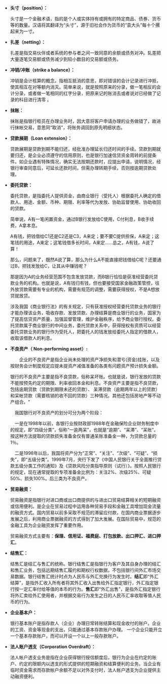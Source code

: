 - **头寸（position）：**

    ​	头寸是一个金融术语，指的是个人或实体持有或拥有的特定商品、债券、货币等的数量。汉语将其翻译为“头寸”，源于旧社会作为货币的“袁大头”每十个摞起来为一寸。

- **扎差（netting）：**

    ​	扎差是指交易伙伴或者系统的参与者之间一致同意的余额或债务对冲。轧差把大量逐笔交易额或债务减少到较小数目的交易额或债务。

- **冲销/冲账（strike a balance）：**

    ​	冲销是会计核算的概念，指相互抵消的意思，即对错误的会计记录进行冲抵，使其相互在对等额内消灭。简单来说，就是按照原来的分录，做一笔相反的会计分录，或者做一笔相同的红字分录，把原来记的账消去或者说对已经做了记录的科目进行清零 。

- **抹账：**

    ​	抹账是指银行柜员在办理业务时，因大意将客户申请办理的业务做错了，故进行抹帐交易，意思同“取消”，将账务调回到原先明细状态。

- **贷款展期（Loan extension）：**

    ​	贷款展期是贷款到期不能归还，经批准办理延长归还时间的手续。贷款到期就要归还，是企业必须遵守的信用原则，也是银行加速信贷资金周转的前提条件。如企业遇有特殊情况，确实无法按期还款时，应提出申请，说明情况，经银行审查同意后，可延长还款时间，但需办理转期手续，否则按逾期贷款处理。

- **委托贷款：**

  ​	委托贷款，是指委托人提供资金，由商业银行（受托人）根据委托人确定的借款人、用途、金额、币种、期限、利率等代为发放、协助监督使用、协助收回的贷款。

  简单说，A有一笔闲置资金，通过B银行发放给C使用，C付利息，B收手续费，A拿本息。

  A有钱，把钱借给C1还是C2还是C3，A来定；要不要C提供担保，A来定；这笔钱的用途，A来定；这笔钱借多长时间，A来定……总之，A有钱，A说了算！

  那么，问题来了，既然A说了算，那么为什么A不能直接把钱借给C呢？还要通过B，把钱发放给C，让其从中赚钱呢？

  那是因为A的业务经营范围不包含发放贷款，而B银行恰恰是获准经营委托贷款业务的机构。也就是说，A有钱归有钱，但也要接受国家金融政策管控，往外放贷款需要有专业的机构，需要有规范的调整，需要获得授权，不是A想放贷就放贷。

  涉及我国《商业银行法》的有关规定，只有获准授权经营委托贷款业务的银行才能办理该业务，吸收存款、发放贷款、办理结算是商业银行的业务，国家为了提高信贷资产质量，加强监督管理，维护金融秩序，给予商业银行授权。委托贷款属于商业银行的中间业务，委托贷款关系中，获得授权有资质可以经营委托贷款业务的银行作为受托人，把委托人的钱发放给委托人指定的借款人，收取该借款人的利息。

- **不良资产（ Non-performing asset）:**

  　　​	企业的不良资产是指企业尚未处理的资产净损失和潜亏(资金)挂账，以及按财务会计制度规定应提未提资产减值准备的各类有问题资产预计损失金额。

  银行的不良资产主要是指不良贷款，俗称呆坏账。也就是说，银行发放的贷款不能按预先约定的期限、利率收回本金和利息。不良资产主要是指不良贷款， 包括逾期贷款（贷款到期限未还的贷款）、 呆滞贷款（逾期两年以上的贷款）和呆帐贷款（需要核销的收不回的贷款）三种情况。其他还包括房地产等不动产组合。"

    　我国银行对不良资产的划分可分为两个阶段：

    　一是在1998年以前，各银行业按财政部1988年在金融保险企业财务制度中的规定，即“四级分类”，俗称“一逾两呆”，也就是“逾期”、“呆滞”、“呆账”。按这种方法提取的贷款损失准备金仅有普通呆账准备金一种，为贷款总量的1％。
  
    　二是1998年以后，我国将资产分为“正常”、“关注”、“次级”、“可疑”、“损失”，即“五级分类”。1999年7月，央行下发了《中国人民银行关于全面推行贷款五级分类工作的通知》及《贷款风险分类指导原则（试行）》。按照人民银行的规定，现在通常提取的专项准备金比例为：关注2%、次级25%、可疑50%、损失100%。后三类为不良资产。

- **贸易融资：**

  ​	贸易融资是指银行对进口商或出口商提供的与进出口贸易结算相关的短期融资或信用便利。是企业在贸易过程中运用各种贸易手段和金融工具增加现金流量的融资方式。国内贸易以前多采取不规范的滞留应付款，在国内商业票据逐步发展之后，利用商业票据融资的方式得到了加大发展。在国际贸易中，规范的金融工具为企业融资发挥了重要作用。

  ​	贸易融资方式主要有：**保理、信用证、福费庭、打包放款、出口押汇、进口押汇**。

- **结售汇：**

  ​	结售汇是结汇与售汇的统称。银行结售汇是指银行为客户及其自身办理的结汇和售汇业务，包括远期结售汇履约和期权行权数据，不包括银行间外汇市场交易数据。银行结售汇统计时点为人民币与外汇兑换行为发生时。
  ​	**结汇**即“外汇结算”，是指外汇收入所有者将其外汇收入出售给外汇指定银行，外汇指定银行按一定汇率付给等值的本币的行为。
  ​	**售汇**即“外汇出售”，是指外汇指定银行将外汇卖给外汇使用者，并根据交易行为发生之日的人民币汇率收取等值人民币的行为。

- **企业基本户：**

  ​	银行基本账户是指存款人（企业）办理日常转账结算和现金收付的账户。企业的工资、资金等现金的支出，只能通过基本存款账户办理。 一个企业只能开立一个基本存款账户，而可以开设一个以上一般存款账户。

- **法人账户透支（Corporation Overdraft）：**

  ​	法人帐户透支业务是指在企业获得银行授信额度后，银行为企业在约定的账户、约定的限额内以透支的形式提供的短期融资和结算便利的业务。当企业有临时资金需求而存款帐户余额不足以对外支付时，法人帐户透支为企业提供主动融资便利。

  ​	

  